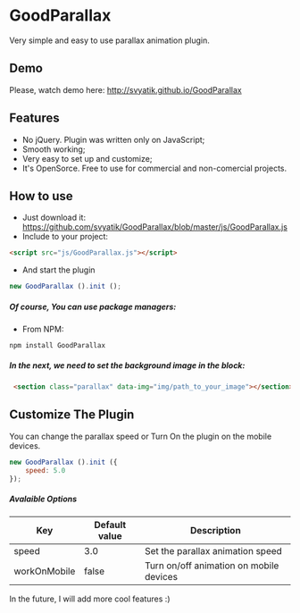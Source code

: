 # GoodParallax
Very simple and easy to use parallax animation plugin.

## Demo
Please, watch demo here: http://svyatik.github.io/GoodParallax

## Features
- No jQuery. Plugin was written only on JavaScript;
- Smooth working;
- Very easy to set up and customize;
- It's OpenSorce. Free to use for commercial and non-comercial projects.

## How to use
- Just download it: https://github.com/svyatik/GoodParallax/blob/master/js/GoodParallax.js
- Include to your project:
```html
<script src="js/GoodParallax.js"></script>
```
- And start the plugin
```javascript
new GoodParallax ().init ();
```

##### Of course, You can use package managers:
- From NPM:
```
npm install GoodParallax
```

##### In the next, we need to set the background image in the block:
```html
 <section class="parallax" data-img="img/path_to_your_image"></section>
```

## Customize The Plugin
You can change the parallax speed or Turn On the plugin on the mobile devices.
```javascript
new GoodParallax ().init ({
    speed: 5.0
});
```
##### Avalaible Options
|Key         |Default value|Description                            |
|------------|-------------|---------------------------------------|
|speed       |3.0          |Set the parallax animation speed       |
|workOnMobile|false        |Turn on/off animation on mobile devices|

In the future, I will add more cool features :)

